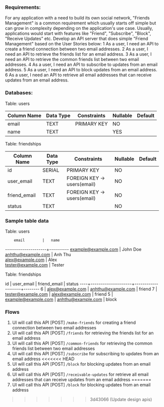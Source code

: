 ### Requirements:
For any application with a need to build its own social network, "Friends Management" is a common requirement which usually starts off simple but can grow in complexity depending on the application's use case. Usually, applications would start with features like "Friend", "Subscribe", "Block", "Receive Updates" etc. 
Develop an API server that does simple "Friend Management" based on the User Stories below:
1 As a user, I need an API to create a friend connection between two email addresses.
2 As a user, I need an API to retrieve the friends list for an email address.
3 As a user, I need an API to retrieve the common friends list between two email addresses.
4 As a user, I need an API to subscribe to updates from an email address.
5 As a user, I need an API to block updates from an email address.
6 As a user, I need an API to retrieve all email addresses that can receive updates from an email address.

### Databases:

Table: users

| Column Name | Data Type                | Constraints                  | Nullable | Default |
|-------------|--------------------------|------------------------------|----------|---------|
| email       | TEXT                     | PRIMARY KEY                  | NO       |         |
| name        | TEXT                     |                              | YES      |         |


Table: friendships

| Column Name | Data Type                | Constraints                  | Nullable | Default |
|-------------|--------------------------|------------------------------|----------|---------|
| id          | SERIAL                   | PRIMARY KEY                  | NO       |         |
| user_email  | TEXT                     | FOREIGN KEY -> users(email)  | NO       |         |
| friend_email| TEXT                     | FOREIGN KEY -> users(email)  | NO       |         |
| status      | TEXT                     |                              | NO       |         |

### Sample table data 

Table: users

        email        |   name   
---------------------+----------
 example@example.com | John Doe 
 anhthu@example.com  | Anh Thu  
 alex@example.com    | Alex     
 tester@example.com  | Tester  

Table: friendships

 id |     user_email      |    friend_email    | status
----+---------------------+--------------------+--------
  6 | alex@example.com    | anhthu@example.com | friend
  7 | tester@example.com  | alex@example.com   | friend
  5 | example@example.com | anhthu@example.com | block

### Flows
1. UI will call this API [POST] `/make-friends` for creating a friend connection between two email addresses
2. UI will call this API [POST] `/friends` for retrieving the friends list for an email address
3. UI will call this API [POST] `/common-friends` for retrieving the common friends list between two email addresses
4. UI will call this API [POST] `/subscribe` for subscribing to updates from an email address
<<<<<<< HEAD
5. UI will call this API [POST] `/block` for blocking updates from an email address
6. UI will call this API [POST] `/receivable-updates` for retrieve all email addresses that can receive updates from an email address
=======
5. UI will call this API [POST] `/block` for blocking updates from an email address
>>>>>>> 3d43066 (Update design apis)
